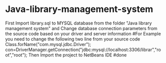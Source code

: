 # Java-library-management-system
First Import library.sql to MYSQL database from the folder "Java library management system" and 
Change database connection parameters from the source code based on your driver and server information 
     #For Example you need to change the following two line from your source code 
                 Class.forName("com.mysql.jdbc.Driver");
                 con=DriverManager.getConnection("jdbc:mysql://localhost:3306/librar","root","root");
Then Import the project to NetBeans IDE 
#done
